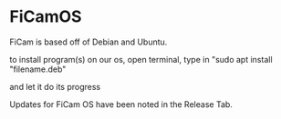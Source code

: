 # FiCamOS
FiCam is based off of Debian and Ubuntu.

to install program(s) on our os, open terminal, type in "sudo apt install "filename.deb" 

and let it do its progress





Updates for FiCam OS have been noted in the Release Tab.
